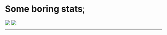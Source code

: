 <h1>Some boring stats;</h1>
  <img
    align="center"
    src="https://github-readme-stats.vercel.app/api/top-langs/?username=thtauhid&hide_border=true"
/>
  <img
    align="center"
    src="https://github-readme-stats.vercel.app/api?username=thtauhid&hide_border=true&show_icons=true&count_private=true"
  />


---
<!--
**thtauhid/thtauhid** is a ✨ _special_ ✨ repository because its `README.md` (this file) appears on your GitHub profile.

Here are some ideas to get you started:

- 🔭 I’m currently working on ...
- 🌱 I’m currently learning ...
- 👯 I’m looking to collaborate on ...
- 🤔 I’m looking for help with ...
- 💬 Ask me about ...
- 📫 How to reach me: ...
- 😄 Pronouns: ...
- ⚡ Fun fact: ...
-->
